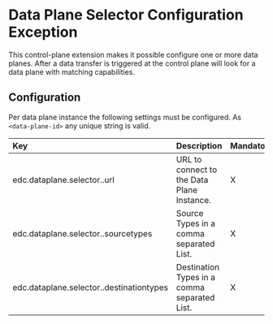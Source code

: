 # Data Plane Selector Configuration Exception

This control-plane extension makes it possible configure one or more data planes. After a data transfer is
triggered at the control plane will look for a data plane with matching capabilities.

## Configuration

Per data plane instance the following settings must be configured. As `<data-plane-id>` any unique string is valid.

| Key                                                     | Description                                  | Mandatory |
|:--------------------------------------------------------|:---------------------------------------------|-----------|
| edc.dataplane.selector.<data-plane-id>.url              | URL to connect to the Data Plane Instance.   | X         |
| edc.dataplane.selector.<data-plane-id>.sourcetypes      | Source Types in a comma separated List.      | X         |
| edc.dataplane.selector.<data-plane-id>.destinationtypes | Destination Types in a comma separated List. | X         |

